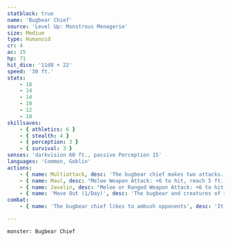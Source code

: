 ```yaml
---
statblock: true
name: 'Bugbear Chief'
source: 'Level Up: Monstrous Menagerie'
size: Medium
type: Humanoid
cr: 4
ac: 15
hp: 71
hit_dice: '11d8 + 22'
speed: '30 ft.'
stats:
    - 18
    - 14
    - 14
    - 10
    - 12
    - 10
skillsaves:
    - { athletics: 6 }
    - { stealth: 4 }
    - { perception: 3 }
    - { survival: 3 }
senses: 'darkvision 60 ft., passive Perception 15'
languages: 'Common, Goblin'
actions:
    - { name: Multiattack, desc: 'The bugbear chief makes two attacks.' }
    - { name: Maul, desc: "Melee Weapon Attack: +6 to hit, reach 5 ft., one target. Hit: 11 (2d6 + 4) bludgeoning damage, or 18 (4d6 + 4) bludgeoning damage if the target is a creature that is surprised or that can't see the bugbear." }
    - { name: Javelin, desc: "Melee or Ranged Weapon Attack: +6 to hit, reach 5 ft. or range 30/120 ft., one target. Hit: 7 (1d6 + 4) piercing damage, or 14 (3d6 + 4) piercing damage if the target is a creature that is surprised or that can't see the bugbear." }
    - { name: 'Move Out (1/Day)', desc: 'The bugbear and creatures of its choice within 30 feet move up to half their Speed without provoking opportunity attacks.' }
combat:
    - { name: 'The bugbear chief likes to ambush opponents', desc: 'It uses Move Out to allow sudden charges against surprised enemies (or flee when the battle turns against them), and leads from the front, attacking with its maul.' }

---
```

```statblock
monster: Bugbear Chief
```
